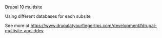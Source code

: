 Drupal 10 multisite

Using different databases for each subsite

See more at https://www.drupalatyourfingertips.com/development#drupal-multisite-and-ddev


